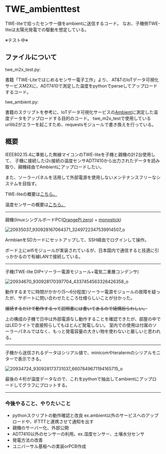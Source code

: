 # TWE_ambienttest

TWE-liteで拾ったセンサー値をambientに送信するコード。 なお、子機側TWE-liteは太陽光発電での駆動を想定している。

※テスト中※

## ファイルについて
twe_m2x_test.py:

書籍「TWE-Liteではじめるセンサー電子工作」より、
AT&TのIoTデータ可視化サービスM2Xに、ADT7410で測定した温度をpythonでperseしてアップロードするコード。

twe_ambient.py:

書籍のスクリプトを参考に、IoTデータ可視化サービスの[Ambient](https://ambidata.io/)に測定した温度データをアップロードする目的のコード。
twe_m2x_testで使用しているurllib2がエラーを起こすため、requestsモジュールで書き換えを行っている。

## 概要
IEEE802.15.4に準拠した無線マイコンのTWE-liteを子機と親機の計2台使用して、
子機に接続したi2c接続の温度センサADT7410から出力されたデータを読み取り、親機経由でAmbientにアップロードしたい。

また、ソーラーパネルを活用して外部電源を使用しないメンテナンスフリーなシステムを目指す。

TWE-liteの概要は[こちら。](https://mono-wireless.com/jp/products/index.html)

温度センサーの概要は[こちら。](http://akizukidenshi.com/catalog/g/gM-06675/)

------------------------------------

親機(linuxシングルボードPC([OrangePi zero](https://ja.aliexpress.com/store/product/New-Orange-Pi-Zero-H2-Quad-Core-Open-source-development-board-beyond-Raspberry-Pi/1553371_32760774493.html?channel=twinner)) + [monostick](https://mono-wireless.com/jp/products/MoNoStick/index.html))

![20935037_930928167064371_3249722347539914507_o](https://user-images.githubusercontent.com/22868285/58178324-f49d9f80-7ce0-11e9-955c-439d41c9f3fb.jpg)

ArmbianをSDカードにセットアップして、SSH経由でログインして操作。

ボード上にwifiモジュールが実装されているが、日本国内で通信すると技適に引っかかるので有線LANで接続している。

------------------------------------

子機(TWE-lite DIP+ソーラー電源モジュール+電気二重層コンデンサ)


![20934670_930928170397704_4337454563326426358_o](https://user-images.githubusercontent.com/22868285/58179696-a9d15700-7ce3-11e9-8803-04cfc4c37a2d.jpg)

動作するまでに時間がかかり(5〜6分程度)ソーラー電源モジュールの故障を疑ったが、サポートに問い合わせたところ仕様らしいことが分かった。

~~接続するだけで動作するって説明書には書いてあるので結構紛らわしい。~~

上の構成の子機で日中は外部電源なし動作することを確認できたが、部屋の中ではLEDライトで直接照らしてもほとんど発電しない。
室内での使用は付属のソーラーパネルではなく、もっと発電容量の大きい物を使わないと厳しいと思われる。

------------------------------------

子機から送信されるデータはシリアル値で、minicomやteratermのシリアルモニターで表示できる。

![20934724_930928173731037_6607849671194165715_o](https://user-images.githubusercontent.com/22868285/58179697-a9d15700-7ce3-11e9-8d06-83b16810ef54.jpg)

最後の４桁が温度データなので、これをpythonで抽出してambientにアップロードしてグラフにプロットする。

------------------------------------

### 今後やること、やりたいこと
- pythonスクリプトの動作確認と改良 ex.ambient以外のサービスへのアップロードや、IFTTTと連携させて通知を出す
- 親機のサーバー化、外部公開
- ADT7410以外のセンサーの利用。ex.湿度センサー、土壌水分センサ
- 発電方法の改善
- ユニバーサル基板への実装orPCB作成
